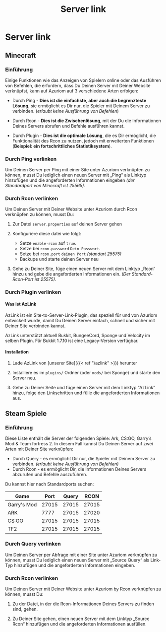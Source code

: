 ﻿---
title: Server link
weight: 2
---

# Server link

## Minecraft

### Einführung

Einige Funktionen wie das Anzeigen von Spielern online oder das Ausführen von Befehlen,
die erfordern, dass Du Deinen Server mit Deiner Website verknüpfst,
kann auf Azuriom auf 3 verschiedene Arten erfolgen:

* Durch Ping - **Dies ist die einfachste, aber auch die begrenzteste Lösung**,
  sie ermöglicht es Dir nur, die Spieler mit Deinem Server zu verbinden.
  (_erlaubt keine Ausführung von Befehlen_)

* Durch Rcon - **Dies ist die Zwischenlösung**,
  mit der Du die Informationen Deines Servers abrufen und Befehle ausführen kannst.

* Durch Plugin - **Dies ist die optimale Lösung**,
  die es Dir ermöglicht, die Funktionalität des Rcon zu nutzen,
  jedoch mit erweiterten Funktionen (__Beispiel: ein fortschrittliches Statistiksystem__).

### Durch Ping verlinken

Um Deinen Server per Ping mit einer Site unter Azuriom verknüpfen zu können,
musst Du lediglich einen neuen Server mit „Ping“ als Linktyp hinzufügen
und die angeforderten Informationen eingeben _(der Standardport von Minecraft ist 25565)_.

### Durch Rcon verlinken

Um Deinen Server mit Deiner Website unter Azuriom durch Rcon verknüpfen zu können, musst Du:

1. Zur Datei `server.properties` auf deinen Server gehen

1. Konfiguriere diese datei wie folgt:
    * Setze `enable-rcon` auf `true`.
    * Setze bei `rcon.password` `Dein Passwort`.
    * Setze bei `rcon.port` `deinen Port` _(standart 25575)_
    * Backupe und starte deinen Server neu
   
1. Gehe zu Deiner Site, füge einen neuen Server mit dem Linktyp „Rcon“ hinzu
   und gebe die angeforderten Informationen ein. _(Der Standard-Rcon-Port ist 25575)_.

### Durch Plugin verlinken

#### Was ist AzLink

AzLink ist ein Site-to-Server-Link-Plugin, das speziell für und von Azuriom entwickelt wurde,
damit Du Deinen Server einfach, schnell und sicher mit Deiner Site verbinden kannst.

AzLink unterstützt aktuell Bukkit, BungeeCord, Sponge und Velocity im selben Plugin.
Für Bukkit 1.7.10 ist eine Legacy-Version verfügbar.

#### Installation

1. Lade AzLink von [unserer Site]({{< ref "/azlink" >}}) herunter

1. Installiere es im `plugins/` Ordner (oder `mods/` bei Sponge)
und starte den Server neu.

1. Gehe zu Deiner Seite und füge einen Server mit dem Linktyp "AzLink" hinzu, 
folge den Linkschritten und fülle die angeforderten Informationen aus.

## Steam Spiele

### Einführung

Diese Liste enthält die Server der folgenden Spiele:
Ark, CS:GO, Garry’s Mod & Team fortress 2.
In diesem Fall kannst Du Deinen Server auf zwei Arten mit Deiner Site verknüpfen:

* Durch Query - es ermöglicht Dir nur, die Spieler mit Deinem Server zu verbinden.
  _(erlaubt keine Ausführung von Befehlen)_
* Durch Rcon - es ermöglicht Dir, die Informationen Deines Servers abzurufen
  und Befehle auszuführen.

Du kannst hier nach Standardports suchen:

|    Game     | Port  | Query | RCON  |
| ----------- | ----- | ----- | ----- |
| Garry's Mod | 27015 | 27015 | 27015 |
|     ARK     | 7777  | 27015 | 27020 |
|   CS:GO     | 27015 | 27015 | 27015 |
|    TF2      | 27015 | 27015 | 27015 |

### Durch Query verlinken

Um Deinen Server per Abfrage mit einer Site unter Azuriom verknüpfen zu können,
musst Du lediglich einen neuen Server mit „Source Query“ als Link-Typ hinzufügen
und die angeforderten Informationen eingeben.

### Durch Rcon verlinken

Um Deinen Server mit Deiner Website unter Azuriom by Rcon verknüpfen zu können, musst Du:

1. Zu der Datei, in der die Rcon-Informationen Deines Servers zu finden sind, gehen.
   
1. Zu Deiner Site gehen, einen neuen Server mit dem Linktyp „Source Rcon“ hinzufügen
   und die angeforderten Informationen ausfüllen.